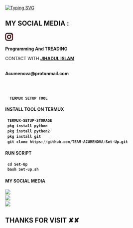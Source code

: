 [![Typing SVG](https://readme-typing-svg.herokuapp.com?font=Fira+Code&size=25&pause=1219&color=000000&width=435&lines=WELCOME+TO+MY+PROFILE;AND+THANKS+TO+USE+MY+COMMAND;PLEASE+GIVE+ME+A+STAR+IF+YOU+WISH+)](https://git.io/typing-svg)


   ##  MY SOCIAL MEDIA : <br>

<a href="https://Instagram.com/jihadul990" target="_blank"><img src="https://github.com/Azim-vau/Azim-vau/blob/main/IMAGE/instagram.png" alt="alt text" width="25" height="25"></a> 
&nbsp;&nbsp;     &nbsp;&nbsp;    &nbsp;&nbsp;   &nbsp;&nbsp;   &nbsp;&nbsp;
  
____Programming And TREADING____

CONTACT WITH <a href="https://github.com/jihadul200k"><b>JIHADUL ISLAM </a> </br><br>
<p>Acumenova@protonmail.com</p>  <br> <br> 


      TERMUX SETUP TOOL
</p>
  
#### INSTALL TOOL ON TERMUX
```python
 TERMUX-SETUP-STORAGE 
 pkg install python 
 pkg install python2 
 pkg install git 
 git clone https://github.com/TEAM-ACUMENOVA/Set-Up.git
```
#### RUN SCRIPT
```python
 cd Set-Up
 bash Set-up.sh
```


#### MY SOCIAL MEDIA

[![](https://img.shields.io/badge/Github-black?logo=Github&logoColor=red&labelColor=black)](https://github.com/jihadul200k) <br>
[![](https://img.shields.io/badge/Facebook-black?logo=Facebook&logoColor=red&labelColor=black)](https://www.facebook.com/profile.php?id=61550227256483) <br>
[![](https://img.shields.io/badge/Instagram-black?logo=Instagram&logoColor=red&labelColor=black)](https://www.instagram.com/jihadul990) <br>


<h2> THANKS FOR VISIT ✘✘ <h2\>
